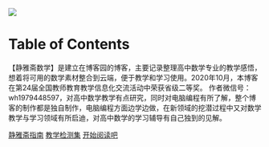 ![](_media/992978-20210118214725059-1705326463.png)

<h1>Table of Contents</h1>

【静雅斋数学】是建立在博客园的博客，主要记录整理高中数学专业的教学感悟，想着将可用的数学素材整合到云端，便于教学和学习使用。2020年10月，本博客在第24届全国教师教育教学信息化交流活动中荣获省级二等奖。
作者微信号：wh1979448597，对高中数学教学有点研究，同时对电脑编程有所了解，整个博客的制作都是独自制作，电脑编程方面边学边做，在新领域的挖潜过程中又对数学教学与学习领域有所启迪，对高中数学的学习辅导有自己独到的见解。

[静雅斋指南](https://www.cnblogs.com/wanghai0666/tag/%E5%8D%9A%E5%AE%A2%E6%8C%87%E5%8D%97/)
[教学检测集](https://www.cnblogs.com/wanghai0666/tag/%E6%95%99%E5%AD%A6%E6%A3%80%E6%B5%8B/)
<a href="#/./docs/A-1必修模块目录" >开始阅读吧</a>
